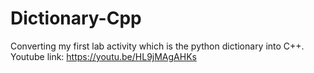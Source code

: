 # Dictionary-Cpp
Converting my first lab activity which is the python dictionary  into C++.  
Youtube link: https://youtu.be/HL9jMAgAHKs

